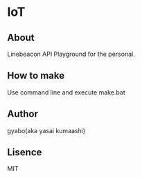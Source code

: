# IoT

## About

Linebeacon API Playground for the personal.

## How to make

Use command line and execute make.bat


## Author

gyabo(aka yasai kumaashi)

## Lisence

MIT

